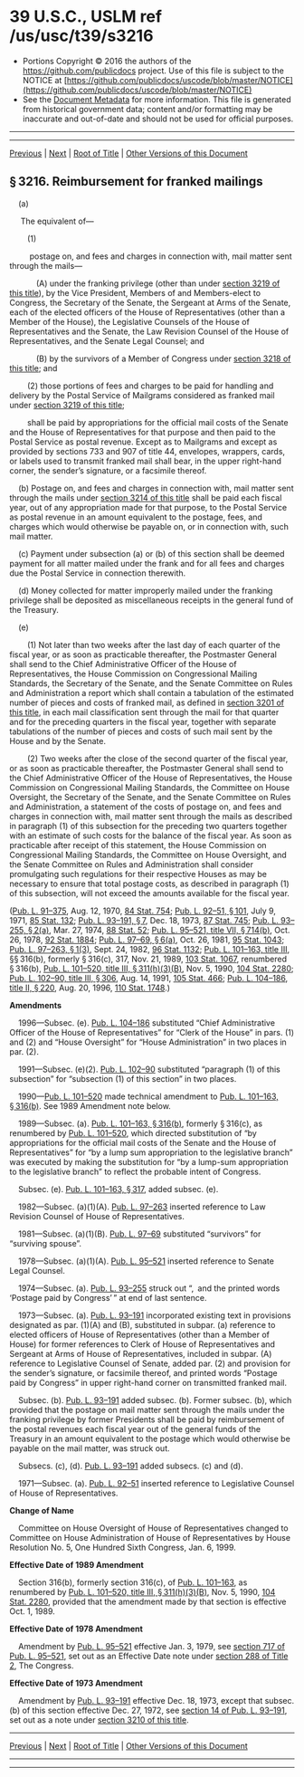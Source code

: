 ---
---

# 39 U.S.C., USLM ref /us/usc/t39/s3216

* Portions Copyright © 2016 the authors of the https://github.com/publicdocs project.
  Use of this file is subject to the NOTICE at [https://github.com/publicdocs/uscode/blob/master/NOTICE](https://github.com/publicdocs/uscode/blob/master/NOTICE)
* See the [Document Metadata](././../../../../..//README.md) for more information.
  This file is generated from historical government data; content and/or formatting may be inaccurate and out-of-date and should not be used for official purposes.

----------
----------

[Previous](./../../../../..//us/usc/t39/ptIV/ch32/m__us_usc_t39_s3215.md) | [Next](./../../../../..//us/usc/t39/ptIV/ch32/m__us_usc_t39_s3217.md) | [Root of Title](./../../../../../) | [Other Versions of this Document](https://publicdocs.github.io/go/links?ns=uslm&ref=%2Fus%2Fusc%2Ft39%2Fs3216)

## § 3216. Reimbursement for franked mailings

    (a)

     The equivalent of—

        (1)

         postage on, and fees and charges in connection with, mail matter sent through the mails—

            (A) under the franking privilege (other than under [section 3219 of this title][/us/usc/t39/s3219]), by the Vice President, Members of and Members-elect to Congress, the Secretary of the Senate, the Sergeant at Arms of the Senate, each of the elected officers of the House of Representatives (other than a Member of the House), the Legislative Counsels of the House of Representatives and the Senate, the Law Revision Counsel of the House of Representatives, and the Senate Legal Counsel; and

            (B) by the survivors of a Member of Congress under [section 3218 of this title][/us/usc/t39/s3218]; and

        (2) those portions of fees and charges to be paid for handling and delivery by the Postal Service of Mailgrams considered as franked mail under [section 3219 of this title][/us/usc/t39/s3219];

        shall be paid by appropriations for the official mail costs of the Senate and the House of Representatives for that purpose and then paid to the Postal Service as postal revenue. Except as to Mailgrams and except as provided by sections 733 and 907 of title 44, envelopes, wrappers, cards, or labels used to transmit franked mail shall bear, in the upper right-hand corner, the sender’s signature, or a fac­simile thereof.

    (b) Postage on, and fees and charges in connection with, mail matter sent through the mails under [section 3214 of this title][/us/usc/t39/s3214] shall be paid each fiscal year, out of any appropriation made for that purpose, to the Postal Service as postal revenue in an amount equivalent to the postage, fees, and charges which would otherwise be payable on, or in connection with, such mail matter.

    (c) Payment under subsection (a) or (b) of this section shall be deemed payment for all matter mailed under the frank and for all fees and charges due the Postal Service in connection therewith.

    (d) Money collected for matter improperly mailed under the franking privilege shall be deposited as miscellaneous receipts in the general fund of the Treasury.

    (e)

        (1) Not later than two weeks after the last day of each quarter of the fiscal year, or as soon as practicable thereafter, the Postmaster General shall send to the Chief Administrative Officer of the House of Representatives, the House Commission on Congressional Mailing Standards, the Secretary of the Senate, and the Senate Committee on Rules and Administration a report which shall contain a tabulation of the estimated number of pieces and costs of franked mail, as defined in [section 3201 of this title][/us/usc/t39/s3201], in each mail classification sent through the mail for that quarter and for the preceding quarters in the fiscal year, together with separate tabulations of the number of pieces and costs of such mail sent by the House and by the Senate.

        (2) Two weeks after the close of the second quarter of the fiscal year, or as soon as practicable thereafter, the Postmaster General shall send to the Chief Administrative Officer of the House of Representatives, the House Commission on Congressional Mailing Standards, the Committee on House Oversight, the Secretary of the Senate, and the Senate Committee on Rules and Administration, a statement of the costs of postage on, and fees and charges in connection with, mail matter sent through the mails as described in paragraph (1) of this subsection for the preceding two quarters together with an estimate of such costs for the balance of the fiscal year. As soon as practicable after receipt of this statement, the House Commission on Congressional Mailing Standards, the Committee on House Oversight, and the Senate Committee on Rules and Administration shall consider promulgating such regulations for their respective Houses as may be necessary to ensure that total postage costs, as described in paragraph (1) of this subsection, will not exceed the amounts available for the fiscal year.

([Pub. L. 91–375][/us/pl/91/375], Aug. 12, 1970, [84 Stat. 754][/us/stat/84/754]; [Pub. L. 92–51, § 101][/us/pl/92/51/s101], July 9, 1971, [85 Stat. 132][/us/stat/85/132]; [Pub. L. 93–191, § 7][/us/pl/93/191/s7], Dec. 18, 1973, [87 Stat. 745][/us/stat/87/745]; [Pub. L. 93–255, § 2(a)][/us/pl/93/255/s2/a], Mar. 27, 1974, [88 Stat. 52][/us/stat/88/52]; [Pub. L. 95–521, title VII, § 714(b)][/us/pl/95/521/s714/b], Oct. 26, 1978, [92 Stat. 1884][/us/stat/92/1884]; [Pub. L. 97–69, § 6(a)][/us/pl/97/69/s6/a], Oct. 26, 1981, [95 Stat. 1043][/us/stat/95/1043]; [Pub. L. 97–263, § 1(3)][/us/pl/97/263/s1/3], Sept. 24, 1982, [96 Stat. 1132][/us/stat/96/1132]; [Pub. L. 101–163, title III][/us/pl/101/163], §§ 316(b), formerly § 316(c), 317, Nov. 21, 1989, [103 Stat. 1067][/us/stat/103/1067], renumbered § 316(b), [Pub. L. 101–520, title III, § 311(h)(3)(B)][/us/pl/101/520/s311/h/3/B], Nov. 5, 1990, [104 Stat. 2280][/us/stat/104/2280]; [Pub. L. 102–90, title III, § 306][/us/pl/102/90/s306], Aug. 14, 1991, [105 Stat. 466][/us/stat/105/466]; [Pub. L. 104–186, title II, § 220][/us/pl/104/186/s220], Aug. 20, 1996, [110 Stat. 1748][/us/stat/110/1748].)

 __Amendments__ 

    1996—Subsec. (e). [Pub. L. 104–186][/us/pl/104/186] substituted “Chief Administrative Officer of the House of Representatives” for “Clerk of the House” in pars. (1) and (2) and “House Oversight” for “House Administration” in two places in par. (2).

    1991—Subsec. (e)(2). [Pub. L. 102–90][/us/pl/102/90] substituted “paragraph (1) of this subsection” for “subsection (1) of this section” in two places.

    1990—[Pub. L. 101–520][/us/pl/101/520] made technical amendment to [Pub. L. 101–163, § 316(b)][/us/pl/101/163/s316/b]. See 1989 Amendment note below.

    1989—Subsec. (a). [Pub. L. 101–163, § 316(b)][/us/pl/101/163/s316/b], formerly § 316(c), as renumbered by [Pub. L. 101–520][/us/pl/101/520], which directed substitution of “by appropriations for the official mail costs of the Senate and the House of Representatives” for “by a lump sum appropriation to the legislative branch” was executed by making the substitution for “by a lump-sum appropriation to the legislative branch” to reflect the probable intent of Congress.

    Subsec. (e). [Pub. L. 101–163, § 317][/us/pl/101/163/s317], added subsec. (e).

    1982—Subsec. (a)(1)(A). [Pub. L. 97–263][/us/pl/97/263] inserted reference to Law Revision Counsel of House of Representatives.

    1981—Subsec. (a)(1)(B). [Pub. L. 97–69][/us/pl/97/69] substituted “survivors” for “surviving spouse”.

    1978—Subsec. (a)(1)(A). [Pub. L. 95–521][/us/pl/95/521] inserted reference to Senate Legal Counsel.

    1974—Subsec. (a). [Pub. L. 93–255][/us/pl/93/255] struck out “, and the printed words ‘Postage paid by Congress’ ” at end of last sentence.

    1973—Subsec. (a). [Pub. L. 93–191][/us/pl/93/191] incorporated existing text in provisions designated as par. (1)(A) and (B), substituted in subpar. (a) reference to elected officers of House of Representatives (other than a Member of House) for former references to Clerk of House of Representatives and Sergeant at Arms of House of Representatives, included in subpar. (A) reference to Legislative Counsel of Senate, added par. (2) and provision for the sender’s signature, or facsimile thereof, and printed words “Postage paid by Congress” in upper right-hand corner on transmitted franked mail.

    Subsec. (b). [Pub. L. 93–191][/us/pl/93/191] added subsec. (b). Former subsec. (b), which provided that the postage on mail matter sent through the mails under the franking privilege by former Presidents shall be paid by reimbursement of the postal revenues each fiscal year out of the general funds of the Treasury in an amount equivalent to the postage which would otherwise be payable on the mail matter, was struck out.

    Subsecs. (c), (d). [Pub. L. 93–191][/us/pl/93/191] added subsecs. (c) and (d).

    1971—Subsec. (a). [Pub. L. 92–51][/us/pl/92/51] inserted reference to Legislative Counsel of House of Representatives.

 __Change of Name__ 

    Committee on House Oversight of House of Representatives changed to Committee on House Administration of House of Representatives by House Resolution No. 5, One Hundred Sixth Congress, Jan. 6, 1999.

 __Effective Date of 1989 Amendment__ 

    Section 316(b), formerly section 316(c), of [Pub. L. 101–163][/us/pl/101/163], as renumbered by [Pub. L. 101–520, title III, § 311(h)(3)(B)][/us/pl/101/520/s311/h/3/B], Nov. 5, 1990, [104 Stat. 2280][/us/stat/104/2280], provided that the amendment made by that section is effective Oct. 1, 1989.

 __Effective Date of 1978 Amendment__ 

    Amendment by [Pub. L. 95–521][/us/pl/95/521] effective Jan. 3, 1979, see [section 717 of Pub. L. 95–521][/us/pl/95/521/s717], set out as an Effective Date note under [section 288 of Title 2][/us/usc/t2/s288], The Congress.

 __Effective Date of 1973 Amendment__ 

    Amendment by [Pub. L. 93–191][/us/pl/93/191] effective Dec. 18, 1973, except that subsec. (b) of this section effective Dec. 27, 1972, see [section 14 of Pub. L. 93–191][/us/pl/93/191/s14], set out as a note under [section 3210 of this title][/us/usc/t39/s3210].

----------

[Previous](./../../../../..//us/usc/t39/ptIV/ch32/m__us_usc_t39_s3215.md) | [Next](./../../../../..//us/usc/t39/ptIV/ch32/m__us_usc_t39_s3217.md) | [Root of Title](./../../../../../) | [Other Versions of this Document](https://publicdocs.github.io/go/links?ns=uslm&ref=%2Fus%2Fusc%2Ft39%2Fs3216)

----------
----------

[/us/usc/t39/s3219]: https://publicdocs.github.io/go/links?ns=uslm&ref=%2Fus%2Fusc%2Ft39%2Fs3219
[/us/usc/t39/s3218]: https://publicdocs.github.io/go/links?ns=uslm&ref=%2Fus%2Fusc%2Ft39%2Fs3218
[/us/usc/t39/s3219]: https://publicdocs.github.io/go/links?ns=uslm&ref=%2Fus%2Fusc%2Ft39%2Fs3219
[/us/usc/t39/s3214]: https://publicdocs.github.io/go/links?ns=uslm&ref=%2Fus%2Fusc%2Ft39%2Fs3214
[/us/usc/t39/s3201]: https://publicdocs.github.io/go/links?ns=uslm&ref=%2Fus%2Fusc%2Ft39%2Fs3201
[/us/pl/91/375]: https://publicdocs.github.io/go/links?ns=uslm&ref=%2Fus%2Fpl%2F91%2F375
[/us/stat/84/754]: https://publicdocs.github.io/go/links?ns=uslm&ref=%2Fus%2Fstat%2F84%2F754
[/us/pl/92/51/s101]: https://publicdocs.github.io/go/links?ns=uslm&ref=%2Fus%2Fpl%2F92%2F51%2Fs101
[/us/stat/85/132]: https://publicdocs.github.io/go/links?ns=uslm&ref=%2Fus%2Fstat%2F85%2F132
[/us/pl/93/191/s7]: https://publicdocs.github.io/go/links?ns=uslm&ref=%2Fus%2Fpl%2F93%2F191%2Fs7
[/us/stat/87/745]: https://publicdocs.github.io/go/links?ns=uslm&ref=%2Fus%2Fstat%2F87%2F745
[/us/pl/93/255/s2/a]: https://publicdocs.github.io/go/links?ns=uslm&ref=%2Fus%2Fpl%2F93%2F255%2Fs2%2Fa
[/us/stat/88/52]: https://publicdocs.github.io/go/links?ns=uslm&ref=%2Fus%2Fstat%2F88%2F52
[/us/pl/95/521/s714/b]: https://publicdocs.github.io/go/links?ns=uslm&ref=%2Fus%2Fpl%2F95%2F521%2Fs714%2Fb
[/us/stat/92/1884]: https://publicdocs.github.io/go/links?ns=uslm&ref=%2Fus%2Fstat%2F92%2F1884
[/us/pl/97/69/s6/a]: https://publicdocs.github.io/go/links?ns=uslm&ref=%2Fus%2Fpl%2F97%2F69%2Fs6%2Fa
[/us/stat/95/1043]: https://publicdocs.github.io/go/links?ns=uslm&ref=%2Fus%2Fstat%2F95%2F1043
[/us/pl/97/263/s1/3]: https://publicdocs.github.io/go/links?ns=uslm&ref=%2Fus%2Fpl%2F97%2F263%2Fs1%2F3
[/us/stat/96/1132]: https://publicdocs.github.io/go/links?ns=uslm&ref=%2Fus%2Fstat%2F96%2F1132
[/us/pl/101/163]: https://publicdocs.github.io/go/links?ns=uslm&ref=%2Fus%2Fpl%2F101%2F163
[/us/stat/103/1067]: https://publicdocs.github.io/go/links?ns=uslm&ref=%2Fus%2Fstat%2F103%2F1067
[/us/pl/101/520/s311/h/3/B]: https://publicdocs.github.io/go/links?ns=uslm&ref=%2Fus%2Fpl%2F101%2F520%2Fs311%2Fh%2F3%2FB
[/us/stat/104/2280]: https://publicdocs.github.io/go/links?ns=uslm&ref=%2Fus%2Fstat%2F104%2F2280
[/us/pl/102/90/s306]: https://publicdocs.github.io/go/links?ns=uslm&ref=%2Fus%2Fpl%2F102%2F90%2Fs306
[/us/stat/105/466]: https://publicdocs.github.io/go/links?ns=uslm&ref=%2Fus%2Fstat%2F105%2F466
[/us/pl/104/186/s220]: https://publicdocs.github.io/go/links?ns=uslm&ref=%2Fus%2Fpl%2F104%2F186%2Fs220
[/us/stat/110/1748]: https://publicdocs.github.io/go/links?ns=uslm&ref=%2Fus%2Fstat%2F110%2F1748
[/us/pl/104/186]: https://publicdocs.github.io/go/links?ns=uslm&ref=%2Fus%2Fpl%2F104%2F186
[/us/pl/102/90]: https://publicdocs.github.io/go/links?ns=uslm&ref=%2Fus%2Fpl%2F102%2F90
[/us/pl/101/520]: https://publicdocs.github.io/go/links?ns=uslm&ref=%2Fus%2Fpl%2F101%2F520
[/us/pl/101/163/s316/b]: https://publicdocs.github.io/go/links?ns=uslm&ref=%2Fus%2Fpl%2F101%2F163%2Fs316%2Fb
[/us/pl/101/163/s316/b]: https://publicdocs.github.io/go/links?ns=uslm&ref=%2Fus%2Fpl%2F101%2F163%2Fs316%2Fb
[/us/pl/101/520]: https://publicdocs.github.io/go/links?ns=uslm&ref=%2Fus%2Fpl%2F101%2F520
[/us/pl/101/163/s317]: https://publicdocs.github.io/go/links?ns=uslm&ref=%2Fus%2Fpl%2F101%2F163%2Fs317
[/us/pl/97/263]: https://publicdocs.github.io/go/links?ns=uslm&ref=%2Fus%2Fpl%2F97%2F263
[/us/pl/97/69]: https://publicdocs.github.io/go/links?ns=uslm&ref=%2Fus%2Fpl%2F97%2F69
[/us/pl/95/521]: https://publicdocs.github.io/go/links?ns=uslm&ref=%2Fus%2Fpl%2F95%2F521
[/us/pl/93/255]: https://publicdocs.github.io/go/links?ns=uslm&ref=%2Fus%2Fpl%2F93%2F255
[/us/pl/93/191]: https://publicdocs.github.io/go/links?ns=uslm&ref=%2Fus%2Fpl%2F93%2F191
[/us/pl/93/191]: https://publicdocs.github.io/go/links?ns=uslm&ref=%2Fus%2Fpl%2F93%2F191
[/us/pl/93/191]: https://publicdocs.github.io/go/links?ns=uslm&ref=%2Fus%2Fpl%2F93%2F191
[/us/pl/92/51]: https://publicdocs.github.io/go/links?ns=uslm&ref=%2Fus%2Fpl%2F92%2F51
[/us/pl/101/163]: https://publicdocs.github.io/go/links?ns=uslm&ref=%2Fus%2Fpl%2F101%2F163
[/us/pl/101/520/s311/h/3/B]: https://publicdocs.github.io/go/links?ns=uslm&ref=%2Fus%2Fpl%2F101%2F520%2Fs311%2Fh%2F3%2FB
[/us/stat/104/2280]: https://publicdocs.github.io/go/links?ns=uslm&ref=%2Fus%2Fstat%2F104%2F2280
[/us/pl/95/521]: https://publicdocs.github.io/go/links?ns=uslm&ref=%2Fus%2Fpl%2F95%2F521
[/us/pl/95/521/s717]: https://publicdocs.github.io/go/links?ns=uslm&ref=%2Fus%2Fpl%2F95%2F521%2Fs717
[/us/usc/t2/s288]: https://publicdocs.github.io/go/links?ns=uslm&ref=%2Fus%2Fusc%2Ft2%2Fs288
[/us/pl/93/191]: https://publicdocs.github.io/go/links?ns=uslm&ref=%2Fus%2Fpl%2F93%2F191
[/us/pl/93/191/s14]: https://publicdocs.github.io/go/links?ns=uslm&ref=%2Fus%2Fpl%2F93%2F191%2Fs14
[/us/usc/t39/s3210]: https://publicdocs.github.io/go/links?ns=uslm&ref=%2Fus%2Fusc%2Ft39%2Fs3210


